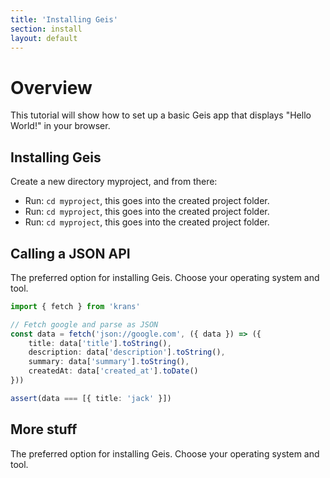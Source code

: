 ```yaml
---
title: 'Installing Geis'
section: install
layout: default
---
```


# Overview

This tutorial will show how to set up a basic Geis app that displays "Hello World!" in your browser.

## Installing Geis

Create a new directory myproject, and from there:

* Run: `cd myproject`, this goes into the created project folder.
* Run: `cd myproject`, this goes into the created project folder.
* Run: `cd myproject`, this goes into the created project folder.


## Calling a JSON API

The preferred option for installing Geis. Choose your operating system and tool.


```typescript
import { fetch } from 'krans'

// Fetch google and parse as JSON
const data = fetch('json://google.com', ({ data }) => ({
    title: data['title'].toString(),
    description: data['description'].toString(),
    summary: data['summary'].toString(),
    createdAt: data['created_at'].toDate()
}))

assert(data === [{ title: 'jack' }])
```

## More stuff

The preferred option for installing Geis. Choose your operating system and tool.
